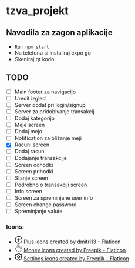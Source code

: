 # tzva_projekt

## Navodila za zagon aplikacije
- ``` Run npm start ``` 
- Na telefonu si instaliraj expo go
- Skeniraj qr kodo

## TODO
- [ ] Main footer za navigacijo
- [ ] Uredit izgled
- [ ] Server dodat pri login/signup
- [ ] Server za pridobivanje transakcij
- [ ] Dodaj kategorijo 
- [ ] Meje screen
- [ ] Dodaj mejo
- [ ] Notification za  bližanje meji
- [x] Racuni screen
- [ ] Dodaj racun
- [ ] Dodajanje transakcije
- [ ] Screen odhodki
- [ ] Screen prihodki
- [ ] Stanje screen
- [ ] Podrobno o transakciji screen
- [ ] Info screen
- [ ] Screen za spreminjane user info
- [ ] Screen change password
- [ ] Spreminjanje valute

### Icons:
- <img src="/assets/add.png" alt="Add icon" width="20" height="20" /> <a href="https://www.flaticon.com/free-icons/plus" title="plus icons">Plus icons created by dmitri13 - Flaticon</a>
- <img src="/assets/piggy-bank.png" alt="Piggy bank icon" width="20" height="20" /> <a href="https://www.flaticon.com/free-icons/money" title="money icons">Money icons created by Freepik - Flaticon</a>
- <img src="/assets/setting.png" alt="Settings icon" width="20" height="20" /> <a href="https://www.flaticon.com/free-icons/settings" title="settings icons">Settings icons created by Freepik - Flaticon</a>




